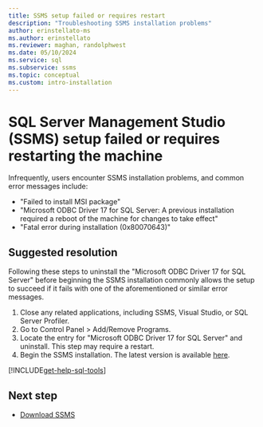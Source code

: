 ```yaml
---
title: SSMS setup failed or requires restart
description: "Troubleshooting SSMS installation problems"
author: erinstellato-ms
ms.author: erinstellato
ms.reviewer: maghan, randolphwest
ms.date: 05/10/2024
ms.service: sql
ms.subservice: ssms
ms.topic: conceptual
ms.custom: intro-installation
---
```



# SQL Server Management Studio (SSMS) setup failed or requires restarting the machine

Infrequently, users encounter SSMS installation problems, and common error messages include:

- "Failed to install MSI package"
- "Microsoft ODBC Driver 17 for SQL Server: A previous installation required a reboot of the machine for changes to take effect"
- "Fatal error during installation (0x80070643)"

## Suggested resolution

Following these steps to uninstall the "Microsoft ODBC Driver 17 for SQL Server" before beginning the SSMS installation commonly allows the setup to succeed if it fails with one of the aforementioned or similar error messages.

1. Close any related applications, including SSMS, Visual Studio, or SQL Server Profiler.
1. Go to Control Panel > Add/Remove Programs.
1. Locate the entry for "Microsoft ODBC Driver 17 for SQL Server" and uninstall. This step may require a restart.
1. Begin the SSMS installation. The latest version is available [here](../download-sql-server-management-studio-ssms.md).

[!INCLUDE[get-help-sql-tools](../../includes/paragraph-content/get-help-sql-tools.md)]

## Next step

- [Download SSMS](../download-sql-server-management-studio-ssms.md)
